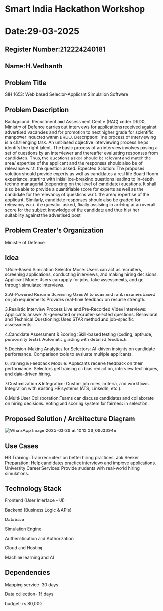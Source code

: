 # Smart India Hackathon Workshop
# Date:29-03-2025
## Register Number:212224240181
## Name:H.Vedhanth
## Problem Title
SIH 1653: Web based Selector-Applicant Simulation Software
## Problem Description
Background: Recruitment and Assessment Centre (RAC) under DRDO, Ministry of Defence carries out interviews for applications received against advertised vacancies and for promotion to next higher grade for scientific manpower inducted within DRDO. Description: The process of interviewing is a challenging task. An unbiased objective interviewing process helps identify the right talent. The basic process of an interview involves posing a set of questions by an interviewer and thereafter evaluating responses from candidates. Thus, the questions asked should be relevant and match the area/ expertise of the applicant and the responses should also be of relevance w.r.t. the question asked. Expected Solution: The proposed solution should provide experts as well as candidates a real life Board Room experience, starting with initial ice-breaking questions leading to in-depth techno-managerial (depending on the level of candidate) questions. It shall also be able to provide a quantifiable score for experts as well as the candidate for the relevancy of questions w.r.t. the area/ expertise of the applicant. Similarly, candidate responses should also be graded for relevancy w.r.t. the question asked, finally assisting in arriving at an overall score for the subject knowledge of the candidate and thus his/ her suitability against the advertised post.

## Problem Creater's Organization
Ministry of Defence

## Idea
1.Role-Based Simulation Selector Mode: Users can act as recruiters, screening applications, conducting interviews, and making hiring decisions. Applicant Mode: Users can apply for jobs, take assessments, and go through simulated interviews.

2.AI-Powered Resume Screening Uses AI to scan and rank resumes based on job requirements.Provides real-time feedback on resume strength.

3.Realistic Interview Process Live and Pre-Recorded Video Interviews: Applicants answer AI-generated or recruiter-selected questions. Behavioral and Technical Questioning: Uses STAR method and job-specific assessments.

4.Candidate Assessment & Scoring :Skill-based testing (coding, aptitude, personality tests). Automatic grading with detailed feedback.

5.Decision-Making Analytics for Selectors: AI-driven insights on candidate performance. Comparison tools to evaluate multiple applicants.

6.Training & Feedback Module: Applicants receive feedback on their performance. Selectors get training on bias reduction, interview techniques, and data-driven hiring.

7.Customization & Integration: Custom job roles, criteria, and workflows. Integration with existing HR systems (ATS, LinkedIn, etc.).

8.Multi-User Collaboration:Teams can discuss candidates and collaborate on hiring decisions. Voting and scoring system for fairness in selection.

## Proposed Solution / Architecture Diagram

![WhatsApp Image 2025-03-29 at 10 13 38_69d3394e](https://github.com/user-attachments/assets/2997faef-56a2-4e79-b90c-14a4eda39a4f)

## Use Cases

HR Training: Train recruiters on better hiring practices. Job Seeker Preparation: Help candidates practice interviews and improve applications. University Career Services: Provide students with real-world hiring simulations.

## Technology Stack

Frontend (User Interface - UI)

Backend (Business Logic & APIs)

Database

Simulation Engine

Authenatication and Authorization

Cloud and Hosting

Machine learning and AI

## Dependencies
Mapping service- 30 days

Data collection- 15 days

budget- rs.80,000
